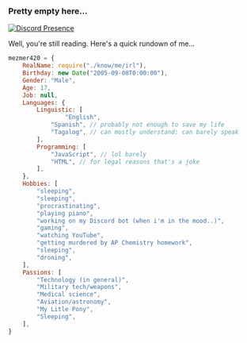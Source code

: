 ### Pretty empty here...

[![Discord Presence](https://lanyard.cnrad.dev/api/1050068996763959407)](https://discord.com/users/1050068996763959407)

Well, you're still reading. Here's a quick rundown of me...

```javascript
mezmer420 = {
	RealName: require("./know/me/irl"),
	Birthday: new Date("2005-09-08T0:00:00"),
	Gender: "Male",
	Age: 17,
	Job: null,
	Languages: {
		Linguistic: [
		        "English",
			"Spanish", // probably not enough to save my life
			"Tagalog", // can mostly understand; can barely speak
		],
		Programming: [
			"JavaScript", // lol barely
			"HTML", // for legal reasons that's a joke
		],
	},
	Hobbies: [
		"sleeping",
		"sleeping",
		"procrastinating",
		"playing piano",
		"working on my Discord bot (when i'm in the mood..)",
		"gaming",
		"watching YouTube",
		"getting murdered by AP Chemistry homework",
		"sleeping",
		"droning",
	],
	Passions: [
		"Technology (in general)",
		"Military tech/weapons",
		"Medical science",
		"Aviation/astronomy",
		"My Litle Pony",
		"Sleeping",
	],
}
```

<!--
**mezmer420/mezmer420** is a ✨ _special_ ✨ repository because its `README.md` (this file) appears on your GitHub profile.

Here are some ideas to get you started:

- 🔭 I’m currently working on ...
- 🌱 I’m currently learning ...
- 👯 I’m looking to collaborate on ...
- 🤔 I’m looking for help with ...
- 💬 Ask me about ...
- 📫 How to reach me: ...
- 😄 Pronouns: ...
- ⚡ Fun fact: ...
-->
